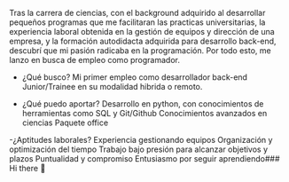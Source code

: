 Tras la carrera de ciencias, con el background adquirido al desarrollar pequeños programas que me facilitaran las practicas universitarias, la experiencia laboral obtenida en la gestión de equipos y dirección de una empresa, y la formación autodidacta adquirida para desarrollo back-end, descubrí que mi pasión radicaba en la programación.
Por todo esto, me lanzo en busca de empleo como programador.

- ¿Qué busco?
Mi primer empleo como desarrollador back-end Junior/Trainee en su modalidad hibrida o remoto.

- ¿Qué puedo aportar?
Desarrollo en python, con conocimientos de herramientas como SQL y Git/Github
Conocimientos avanzados en ciencias
Paquete office

-¿Aptitudes laborales?
Experiencia gestionando equipos
Organización y optimización del tiempo
Trabajo bajo presión para alcanzar objetivos y plazos
Puntualidad y compromiso
Entusiasmo por seguir aprendiendo### Hi there 👋

<!--
**Manuelcg92/Manuelcg92** is a ✨ _special_ ✨ repository because its `README.md` (this file) appears on your GitHub profile.

Here are some ideas to get you started:

- 🔭 I’m currently working on ...
- 🌱 I’m currently learning ...
- 👯 I’m looking to collaborate on ...
- 🤔 I’m looking for help with ...
- 💬 Ask me about ...
- 📫 How to reach me: ...
- 😄 Pronouns: ...
- ⚡ Fun fact: ...
-->
